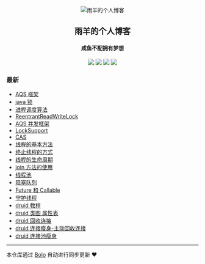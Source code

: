 <p align="center"><img alt="雨羊的个人博客" src="https://b3logfile.com/file/2021/01/4087334-f4f28b3b.png"></p><h2 align="center">
雨羊的个人博客
</h2>

<h4 align="center">咸鱼不配拥有梦想</h4>
<p align="center"><a title="雨羊的个人博客" target="_blank" href="https://github.com/Rainsheep/bolo-blog"><img src="https://img.shields.io/github/last-commit/Rainsheep/bolo-blog.svg?style=flat-square&color=FF9900"></a>
<a title="GitHub repo size in bytes" target="_blank" href="https://github.com/Rainsheep/bolo-blog"><img src="https://img.shields.io/github/repo-size/Rainsheep/bolo-blog.svg?style=flat-square"></a>
<a title="Bolo Version" target="_blank" href="https://github.com/adlered/bolo-solo"><img src="https://img.shields.io/badge/bolo-v2.5 稳定版-f1e05a.svg?style=flat-square&color=blueviolet"></a>
<a title="Hits" target="_blank" href="https://github.com/88250/hits"><img src="https://hits.b3log.org/Rainsheep/bolo-blog.svg"></a></p>

### 最新

* [AQS 框架](HTTPS://49.232.153.112/articles/2022/03/05/1646488899614.html)
* [java 锁](HTTPS://49.232.153.112/articles/2022/03/05/1646478194274.html)
* [进程调度算法](HTTPS://49.232.153.112/articles/2022/03/05/1646492777963.html)
* [ReentrantReadWriteLock](HTTPS://49.232.153.112/articles/2022/03/05/1646476372027.html)
* [AQS 并发框架](HTTPS://49.232.153.112/articles/2022/03/05/1646471143500.html)
* [LockSupport](HTTPS://49.232.153.112/articles/2022/03/05/1646458067852.html)
* [CAS](HTTPS://49.232.153.112/articles/2022/03/05/1646454850623.html)
* [线程的基本方法](HTTPS://49.232.153.112/articles/2022/03/05/1646448676125.html)
* [终止线程的方式](HTTPS://49.232.153.112/articles/2022/03/05/1646418503264.html)
* [线程的生命周期](HTTPS://49.232.153.112/articles/2022/03/05/1646418001587.html)
* [join 方法的使用](HTTPS://49.232.153.112/articles/2022/03/05/1646417246742.html)
* [线程池](HTTPS://49.232.153.112/articles/2022/03/05/1646416603005.html)
* [阻塞队列](HTTPS://49.232.153.112/articles/2022/03/05/1646452345146.html)
* [Future 和 Callable ](HTTPS://49.232.153.112/articles/2022/03/05/1646415653289.html)
* [守护线程](HTTPS://49.232.153.112/articles/2022/03/04/1646404244707.html)
* [druid 教程](HTTPS://49.232.153.112/articles/2022/03/04/1646402881152.html)
* [druid 类图 属性表](HTTPS://49.232.153.112/articles/2022/03/04/1646390119886.html)
* [druid 回收连接](HTTPS://49.232.153.112/articles/2022/03/04/1646382661977.html)
* [druid 连接瘦身-主动回收连接](HTTPS://49.232.153.112/articles/2022/03/04/1646381105478.html)
* [druid 连接池瘦身](HTTPS://49.232.153.112/articles/2022/03/04/1646380506703.html)



---

本仓库通过 [Bolo](https://github.com/adlered/bolo-solo) 自动进行同步更新 ❤️ 